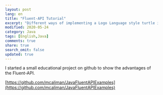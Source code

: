 ```yaml
---
layout: post
lang: en
title: "Fluent-API Tutorial"
excerpt: "Different ways of implementing a Logo Language style turtle in Java."
modified: 2020-05-24
category: Java
tags: [English,Java]
comments: true
share: true
search_omit: false
updated: true
---
```



I started a small educational project on github to show the advantages of the Fluent-API.

[https://github.com/mcaliman/JavaFluentAPIExamples](https://github.com/mcaliman/JavaFluentAPIExamples)

